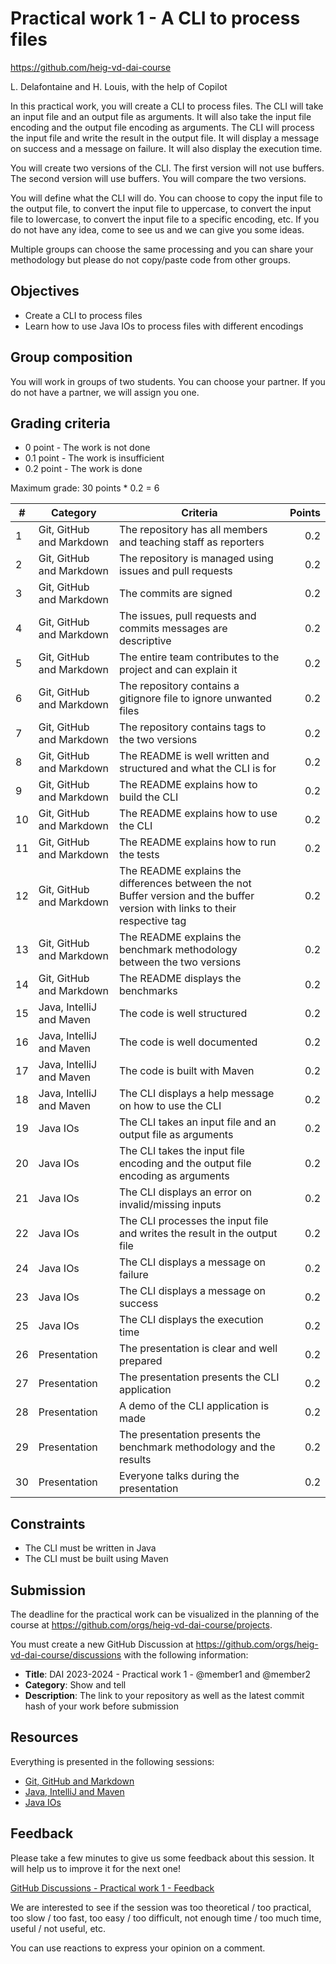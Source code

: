 # Practical work 1 - A CLI to process files

[feedback]: https://github.com/orgs/heig-vd-dai-course/discussions/1

<https://github.com/heig-vd-dai-course>

L. Delafontaine and H. Louis, with the help of Copilot

In this practical work, you will create a CLI to process files. The CLI will take an input file and an output file as arguments. It will also take the input file encoding and the output file encoding as arguments. The CLI will process the input file and write the result in the output file. It will display a message on success and a message on failure. It will also display the execution time.

You will create two versions of the CLI. The first version will not use buffers. The second version will use buffers. You will compare the two versions.

You will define what the CLI will do. You can choose to copy the input file to the output file, to convert the input file to uppercase, to convert the input file to lowercase, to convert the input file to a specific encoding, etc. If you do not have any idea, come to see us and we can give you some ideas.

Multiple groups can choose the same processing and you can share your methodology but please do not copy/paste code from other groups.

## Objectives

- Create a CLI to process files
- Learn how to use Java IOs to process files with different encodings

## Group composition

You will work in groups of two students. You can choose your partner. If you do not have a partner, we will assign you one.

## Grading criteria

- 0 point - The work is not done
- 0.1 point - The work is insufficient
- 0.2 point - The work is done

Maximum grade: 30 points * 0.2 = 6

| #     | Category                  | Criteria | Points |
|-------|---------------------------|----------|-------:|
| 1     | Git, GitHub and Markdown  | The repository has all members and teaching staff as reporters | 0.2 |
| 2     | Git, GitHub and Markdown  | The repository is managed using issues and pull requests | 0.2 |
| 3     | Git, GitHub and Markdown  | The commits are signed | 0.2 |
| 4     | Git, GitHub and Markdown  | The issues, pull requests and commits messages are descriptive | 0.2 |
| 5     | Git, GitHub and Markdown  | The entire team contributes to the project and can explain it | 0.2 |
| 6     | Git, GitHub and Markdown  | The repository contains a gitignore file to ignore unwanted files | 0.2 |
| 7     | Git, GitHub and Markdown  | The repository contains tags to the two versions | 0.2 |
| 8     | Git, GitHub and Markdown  | The README is well written and structured and what the CLI is for | 0.2 |
| 9     | Git, GitHub and Markdown  | The README explains how to build the CLI | 0.2 |
| 10    | Git, GitHub and Markdown  | The README explains how to use the CLI | 0.2 |
| 11    | Git, GitHub and Markdown  | The README explains how to run the tests | 0.2 |
| 12    | Git, GitHub and Markdown  | The README explains the differences between the not Buffer version and the buffer version with links to their respective tag | 0.2 |
| 13    | Git, GitHub and Markdown  | The README explains the benchmark methodology between the two versions | 0.2 |
| 14    | Git, GitHub and Markdown  | The README displays the benchmarks | 0.2 |
| 15    | Java, IntelliJ and Maven     | The code is well structured | 0.2 |
| 16    | Java, IntelliJ and Maven     | The code is well documented | 0.2 |
| 17    | Java, IntelliJ and Maven     | The code is built with Maven | 0.2 |
| 18    | Java, IntelliJ and Maven     | The CLI displays a help message on how to use the CLI | 0.2 |
| 19    | Java IOs                  | The CLI takes an input file and an output file as arguments | 0.2 |
| 20    | Java IOs                  | The CLI takes the input file encoding and the output file encoding as arguments | 0.2 |
| 21    | Java IOs                  | The CLI displays an error on invalid/missing inputs | 0.2 |
| 22    | Java IOs                  | The CLI processes the input file and writes the result in the output file | 0.2 |
| 24    | Java IOs                  | The CLI displays a message on failure | 0.2 |
| 23    | Java IOs                  | The CLI displays a message on success | 0.2 |
| 25    | Java IOs                  | The CLI displays the execution time | 0.2 |
| 26    | Presentation              | The presentation is clear and well prepared | 0.2 |
| 27    | Presentation              | The presentation presents the CLI application | 0.2 |
| 28    | Presentation              | A demo of the CLI application is made | 0.2 |
| 29    | Presentation              | The presentation presents the benchmark methodology and the results | 0.2 |
| 30    | Presentation              | Everyone talks during the presentation  | 0.2 |

## Constraints

- The CLI must be written in Java
- The CLI must be built using Maven

## Submission

The deadline for the practical work can be visualized in the planning of the course at <https://github.com/orgs/heig-vd-dai-course/projects>.

You must create a new GitHub Discussion at <https://github.com/orgs/heig-vd-dai-course/discussions> with the following information:

- **Title**: DAI 2023-2024 - Practical work 1 - @member1 and @member2
- **Category**: Show and tell
- **Description**: The link to your repository as well as the latest commit hash of your work before submission

## Resources

Everything is presented in the following sessions:

- [Git, GitHub and Markdown](../02-git-github-and-markdown/README.md)
- [Java, IntelliJ and Maven](../03-java-intellij-and-maven/README.md)
- [Java IOs](../04-java-ios/README.md)

## Feedback

Please take a few minutes to give us some feedback about this session. It will help us to improve it for the next one!

[GitHub Discussions - Practical work 1 - Feedback][feedback]

We are interested to see if the session was too theoretical / too practical, too slow / too fast, too easy / too difficult, not enough time / too much time, useful / not useful, etc.

You can use reactions to express your opinion on a comment.
